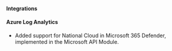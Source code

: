 #### Integrations

#### Azure Log Analytics

- Added support for National Cloud in Microsoft 365 Defender, implemented in the Microsoft API Module.